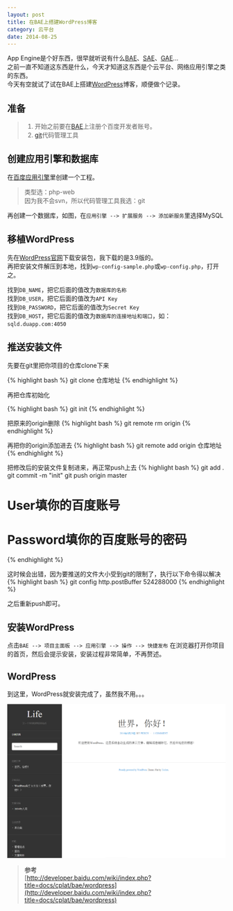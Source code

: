 ```yaml
---
layout: post
title: 在BAE上搭建WordPress博客
category: 云平台
date: 2014-08-25
---
```


App Engine是个好东西，很早就听说有什么[BAE](http://developer.baidu.com/)、[SAE](http://sae.sina.com.cn/)、[GAE](http://appengine.google.com/)...  
之前一直不知道这东西是什么，今天才知道这东西是个云平台、网络应用引擎之类的东西。  
今天有空就试了试在BAE上搭建[WordPress](http://cn.wordpress.org/)博客，顺便做个记录。

## 准备
> 1. 开始之前要在[BAE](http://developer.baidu.com/)上注册个百度开发者账号。  
> 2. [git](http://www.git-scm.com/)代码管理工具

## 创建应用引擎和数据库
在[百度应用引擎](http://developer.baidu.com/cloud/rt)里创建一个工程。  

> 类型选：php-web  
> 因为我不会svn，所以代码管理工具我选：git  

再创建一个数据库，如图，在`应用引擎 --> 扩展服务 --> 添加新服务`里选择MySQL  

<!-- more -->

## 移植WordPress
先在[WordPress官网](http://cn.wordpress.org/)下载安装包，我下载的是3.9版的。  
再把安装文件解压到本地，找到`wp-config-sample.php`或`wp-config.php`，打开之。  

找到`DB_NAME`，把它后面的值改为`数据库的名称`  
找到`DB_USER`，把它后面的值改为`API Key`  
找到`DB_PASSWORD`，把它后面的值改为`Secret Key`  
找到`DB_HOST`，把它后面的值改为`数据库的连接地址和端口`，如：`sqld.duapp.com:4050`  

## 推送安装文件
先要在git里把你项目的仓库clone下来

{% highlight bash %}
git clone 仓库地址
{% endhighlight %}

再把仓库初始化

{% highlight bash %}
git init
{% endhighlight %}

把原来的origin删除
{% highlight bash %}
git remote rm origin
{% endhighlight %}

再把你的origin添加进去
{% highlight bash %}
git remote add origin 仓库地址
{% endhighlight %}

把修改后的安装文件复制进来，再正常push上去
{% highlight bash %}
git add .
git commit -m "init"
git push origin master
# User填你的百度账号
# Password填你的百度账号的密码
{% endhighlight %}

这时候会出错，因为要推送的文件大小受到git的限制了，执行以下命令得以解决
{% highlight bash %}
git config http.postBuffer 524288000
{% endhighlight %}

之后重新push即可。

## 安装WordPress
点击`BAE --> 项目主面板 --> 应用引擎 --> 操作 --> 快捷发布`
在浏览器打开你项目的首页，然后会提示安装，安装过程非常简单，不再赘述。  

## WordPress
到这里，WordPress就安装完成了，虽然我不用。。。  

![WordPress](/blog/2014/08/25/wordpress.png)  

> **参考**  
> [http://developer.baidu.com/wiki/index.php?title=docs/cplat/bae/wordpress](http://developer.baidu.com/wiki/index.php?title=docs/cplat/bae/wordpress)  
